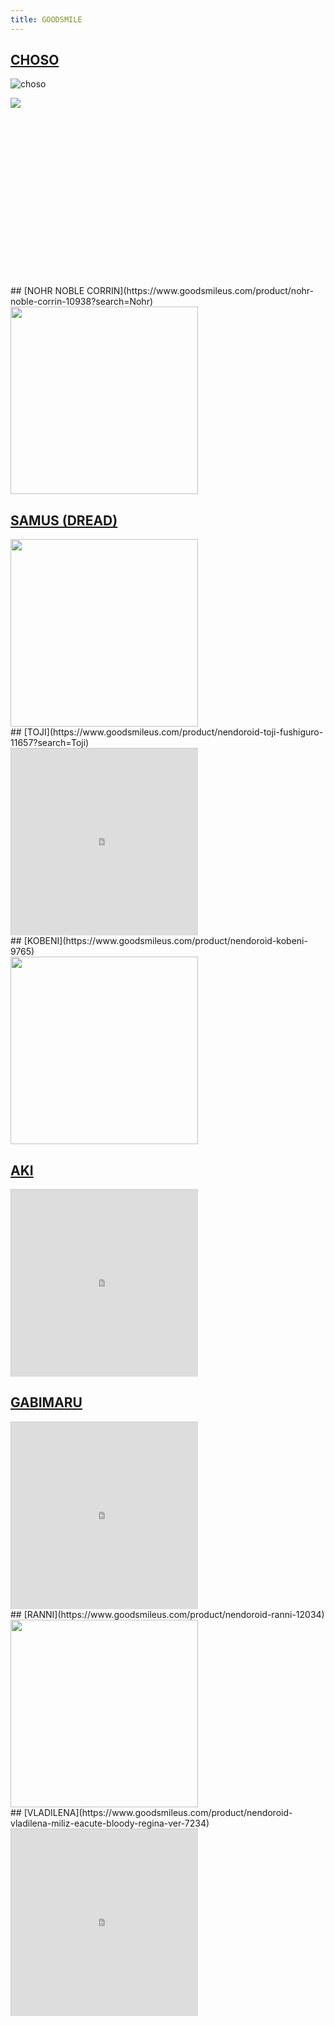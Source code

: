 ```yaml
---
title: GOODSMILE
---
```


## [CHOSO](https://www.goodsmileus.com/product/nendoroid-choso-11767)

![choso](47fa0a85ffbc41ec9f2a2cfd8f2a180axl.png)
<div style="overflow:hidden;padding:0;position:relative;height:300;width:300;"><img src="47fa0a85ffbc41ec9f2a2cfd8f2a180axl.png"></div>
## [NOHR NOBLE CORRIN](https://www.goodsmileus.com/product/nohr-noble-corrin-10938?search=Nohr)
<div style="overflow:hidden;padding:0;position:relative;height:300;width:300;"><img 
width=300 src="https://imgs1.goodsmileus.com/image/cache/data/productimages/ScaleFigures/NohrNobleCorrin/01_2305241522244259-1200x1200.jpg"></div>

## [SAMUS (DREAD)](https://www.goodsmileus.com/product/figma-samus-aran-dread-ver-9210)
<div style="overflow:hidden;padding:0;position:relative;height:300;width:300;"><img 
width=300 src="https://imgs1.goodsmileus.com/image/cache/data/productimages/Figmas/SamusAran_DREAD/01_2209261242035746-1200x1200.jpg"></div>
## [TOJI](https://www.goodsmileus.com/product/nendoroid-toji-fushiguro-11657?search=Toji)
<div style="overflow:hidden;padding:0;position:relative;height:300;width:300;"><iframe 
style="-moz-transform: scale(0.25, 0.25); - webkit-transform: scale(0.25, 0.25); 
-o-transform: scale(0.25, 0.25);
-ms-transform: scale(0.25, 0.25);
transform: scale(0.25, 0.25); 
-moz-transform-origin: top left;
-webkit-transform-origin: top left;
-o-transform-origin: top left;-ms-transform-origin: top left;transform-origin: top left;" height=1200 width=1200 src="https://imgs1.goodsmileus.com/image/cache/data/productimages/Nendoroids/TojiFushiguro/01_2310031211575575-1200x1200.jpg"></iframe></div>
## [KOBENI](https://www.goodsmileus.com/product/nendoroid-kobeni-9765)
<div style="overflow:hidden;padding:0;position:relative;height:300;width:300;"><img 
width=300 src="https://imgs3.goodsmileus.com/image/cache/data/productimages/Nendoroids/Kobeni/01_2212081319149568-1200x1200.jpg"></div>

## [AKI](https://www.goodsmileus.com/product/nendoroid-aki-hayakawa-9726)
<div style="overflow:hidden;padding:0;position:relative;height:300;width:300;"><iframe 
style="-moz-transform: scale(0.25, 0.25); - webkit-transform: scale(0.25, 0.25); 
-o-transform: scale(0.25, 0.25);
-ms-transform: scale(0.25, 0.25);
transform: scale(0.25, 0.25); 
-moz-transform-origin: top left;
-webkit-transform-origin: top left;
-o-transform-origin: top left;-ms-transform-origin: top left;transform-origin: top left;" height=1200 width=1200 src="https://imgs3.goodsmileus.com/image/cache/data/productimages/Nendoroids/AkiHayakawa/01_2211281316072899-1200x1200.jpg"></iframe></div>

## [GABIMARU](https://www.goodsmileus.com/product/nendoroid-gabimaru-11047)
<div style="overflow:hidden;padding:0;position:relative;height:300;width:300;"><iframe 
style="-moz-transform: scale(0.25, 0.25); - webkit-transform: scale(0.25, 0.25); 
-o-transform: scale(0.25, 0.25);
-ms-transform: scale(0.25, 0.25);
transform: scale(0.25, 0.25); 
-moz-transform-origin: top left;
-webkit-transform-origin: top left;
-o-transform-origin: top left;-ms-transform-origin: top left;transform-origin: top left;" height=1200 width=1200 src="https://imgs2.goodsmileus.com/image/cache/data/productimages/Nendoroids/Gabimaru/01_2306161030261199-1200x1200.jpg"></iframe></div>
## [RANNI](https://www.goodsmileus.com/product/nendoroid-ranni-12034)
<div style="overflow:hidden;padding:0;position:relative;height:300;width:300;"><img 
width=300 src="https://imgs3.goodsmileus.com/image/cache/data/productimages/Nendoroids/Ranni/01_2312121109074810-1200x1200.jpg"></div>
## [VLADILENA](https://www.goodsmileus.com/product/nendoroid-vladilena-miliz-eacute-bloody-regina-ver-7234)
<div style="overflow:hidden;padding:0;position:relative;height:300;width:300;"><iframe 
style="-moz-transform: scale(0.25, 0.25); - webkit-transform: scale(0.25, 0.25); 
-o-transform: scale(0.25, 0.25);
-ms-transform: scale(0.25, 0.25);
transform: scale(0.25, 0.25); 
-moz-transform-origin: top left;
-webkit-transform-origin: top left;
-o-transform-origin: top left;-ms-transform-origin: top left;transform-origin: top left;" height=1200 width=1200 src="https://img.goodsmileus.com/image/cache/data/productimages/Nendoroids/VladilenaMiliz%C3%A9BloodyReginaVer/01_2203171230132793-1200x1200.jpg"></iframe></div>



